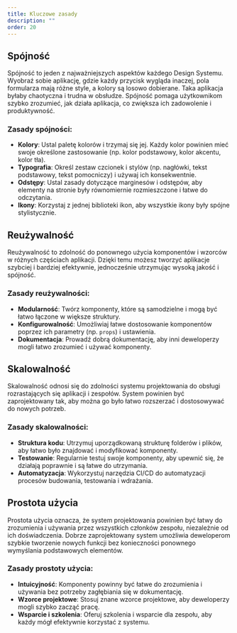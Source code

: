 ```yaml
---
title: Kluczowe zasady
description: ""
order: 20
---
```


## Spójność

Spójność to jeden z najważniejszych aspektów każdego Design Systemu. Wyobraź sobie aplikację, gdzie każdy przycisk wygląda inaczej, pola formularza mają różne style, a kolory są losowo dobierane. Taka aplikacja byłaby chaotyczna i trudna w obsłudze. Spójność pomaga użytkownikom szybko zrozumieć, jak działa aplikacja, co zwiększa ich zadowolenie i produktywność.

### Zasady spójności:

- **Kolory**: Ustal paletę kolorów i trzymaj się jej. Każdy kolor powinien mieć swoje określone zastosowanie (np. kolor podstawowy, kolor akcentu, kolor tła).
- **Typografia**: Określ zestaw czcionek i stylów (np. nagłówki, tekst podstawowy, tekst pomocniczy) i używaj ich konsekwentnie.
- **Odstępy**: Ustal zasady dotyczące marginesów i odstępów, aby elementy na stronie były równomiernie rozmieszczone i łatwe do odczytania.
- **Ikony**: Korzystaj z jednej biblioteki ikon, aby wszystkie ikony były spójne stylistycznie.

## Reużywalność

Reużywalność to zdolność do ponownego użycia komponentów i wzorców w różnych częściach aplikacji. Dzięki temu możesz tworzyć aplikacje szybciej i bardziej efektywnie, jednocześnie utrzymując wysoką jakość i spójność.

### Zasady reużywalności:

- **Modularność**: Twórz komponenty, które są samodzielne i mogą być łatwo łączone w większe struktury.
- **Konfigurowalność**: Umożliwiaj łatwe dostosowanie komponentów poprzez ich parametry (np. `props`) i ustawienia.
- **Dokumentacja**: Prowadź dobrą dokumentację, aby inni deweloperzy mogli łatwo zrozumieć i używać komponenty.

## Skalowalność

Skalowalność odnosi się do zdolności systemu projektowania do obsługi rozrastających się aplikacji i zespołów. System powinien być zaprojektowany tak, aby można go było łatwo rozszerzać i dostosowywać do nowych potrzeb.

### Zasady skalowalności:

- **Struktura kodu**: Utrzymuj uporządkowaną strukturę folderów i plików, aby łatwo było znajdować i modyfikować komponenty.
- **Testowanie**: Regularnie testuj swoje komponenty, aby upewnić się, że działają poprawnie i są łatwe do utrzymania.
- **Automatyzacja**: Wykorzystuj narzędzia CI/CD do automatyzacji procesów budowania, testowania i wdrażania.

## Prostota użycia

Prostota użycia oznacza, że system projektowania powinien być łatwy do zrozumienia i używania przez wszystkich członków zespołu, niezależnie od ich doświadczenia. Dobrze zaprojektowany system umożliwia deweloperom szybkie tworzenie nowych funkcji bez konieczności ponownego wymyślania podstawowych elementów.

### Zasady prostoty użycia:

- **Intuicyjność**: Komponenty powinny być łatwe do zrozumienia i używania bez potrzeby zagłębiania się w dokumentację.
- **Wzorce projektowe**: Stosuj znane wzorce projektowe, aby deweloperzy mogli szybko zacząć pracę.
- **Wsparcie i szkolenia**: Oferuj szkolenia i wsparcie dla zespołu, aby każdy mógł efektywnie korzystać z systemu.
